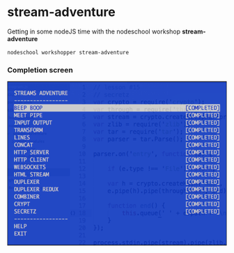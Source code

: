 stream-adventure
================

Getting in some nodeJS time with the nodeschool workshop **stream-adventure**

```
nodeschool workshopper stream-adventure
```


### Completion screen

![](https://github.com/firerishi/stream-adventure/blob/master/stream-adventure_completed.png)
